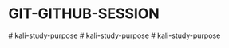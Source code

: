 ﻿# GIT-GITHUB-SESSION
#   k a l i - s t u d y - p u r p o s e  
 #   k a l i - s t u d y - p u r p o s e  
 #   k a l i - s t u d y - p u r p o s e  
 